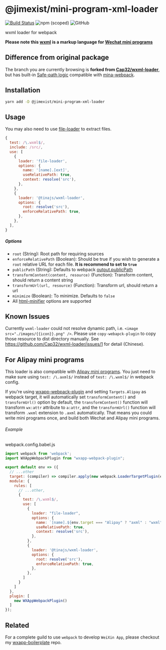 # @jimexist/mini-program-xml-loader

[![Build Status](https://travis-ci.org/Jimexist/mini-program-xml-loader.svg?branch=master)](https://travis-ci.org/Jimexist/mini-program-xml-loader)
![npm (scoped)](https://img.shields.io/npm/v/@jimexist/mini-program-xml-loader.svg)
![GitHub](https://img.shields.io/github/license/Jimexist/mini-program-xml-loader.svg)

wxml loader for webpack

**Please note this
[wxml](https://mp.weixin.qq.com/debug/wxadoc/dev/framework/view/wxml/) is a
markup language for
[Wechat mini programs](https://mp.weixin.qq.com/debug/wxadoc/dev/)**

## Difference from original package

The branch you are currently browsing is **forked from [Cap32/wxml-loader](https://github.com/Cap32/wxml-loader)**, but has built-in [Safe-path logic](https://github.com/tinajs/mina-webpack/blob/b23a9a98c2345059a1cb4343563124a49f467804/packages/mina-loader/lib/helpers.js#L90-L94) compatible with [mina-webpack](https://github.com/tinajs/mina-webpack/).

## Installation

```sh
yarn add -D @jimexist/mini-program-xml-loader
```

## Usage

You may also need to use
[file-loader](https://github.com/webpack-contrib/file-loader) to extract files.

```js
{
  test: /\.wxml$/,
  include: /src/,
  use: [
    {
      loader: 'file-loader',
      options: {
        name: '[name].[ext]',
        useRelativePath: true,
        context: resolve('src'),
      },
    },
    {
      loader: '@tinajs/wxml-loader',
      options: {
        root: resolve('src'),
        enforceRelativePath: true,
      },
    },
  ],
}
```

##### Options

- `root` (String): Root path for requiring sources
- `enforceRelativePath` (Boolean): Should be true if you wish to generate a
  `root` relative URL for each file. **It is recommend to set to `true`**
- `publicPath` (String): Defaults to webpack
  [output.publicPath](https://webpack.js.org/configuration/output/#output-publicpath)
- `transformContent(content, resource)` (Function): Transform content, should
  return a content string
- `transformUrl(url, resource)` (Function): Transform url, should return a url
- `minimize` (Boolean): To minimize. Defaults to `false`
- All
  [html-minifier](https://github.com/kangax/html-minifier#options-quick-reference)
  options are supported

## Known Issues

Currently `wxml-loader` could not resolve dynamic path, i.e.
`<image src="./images/{{icon}}.png" />`. Please use `copy-webapck-plugin` to
copy those resource to dist directory manually. See
https://github.com/Cap32/wxml-loader/issues/1 for detail (Chinese).

## For Alipay mini programs

This loader is also compatible with
[Alipay mini programs](https://mini.open.alipay.com/channel/miniIndex.htm). You
just need to make sure using `test: /\.axml$/` instead of `test: /\.wxml$/` in
webpack config.

If you're using
[wxapp-webpack-plugin](https://github.com/Cap32/wxapp-webpack-plugin) and
setting `Targets.Alipay` as webpack target, it will automatically set
`transformContent()` and `transformUrl()` option by default, the
`transformContent()` function will transform `wx:attr` attribute to `a:attr`,
and the `transformUrl()` function will transform `.wxml` extension to `.axml`
automatically. That means you could write mini programs once, and build both
Wechat and Alipay mini programs.

###### Example

webpack.config.babel.js

```js
import webpack from 'webpack';
import WXAppWebpackPlugin from "wxapp-webpack-plugin";

export default env => ({
  // ...other
  target: (compiler) => compiler.apply(new webpack.LoaderTargetPlugin(env.target || "Wechat"))
  module: {
    rules: [
      // ...other,
      {
        test: /\.wxml$/,
        use: [
          {
            loader: "file-loader",
            options: {
              name: `[name].${env.target === "Alipay" ? "axml" : "wxml"}`
              useRelativePath: true,
              context: resolve('src'),
            },
          },
          {
            loader: '@tinajs/wxml-loader',
            options: {
              root: resolve('src'),
              enforceRelativePath: true,
            },
          },
        ]
      }
    ]
  },
  plugin: [
    new WXAppWebpackPlugin()
  ]
});
```

## Related

For a complete guild to use `webpack` to develop `WeiXin App`, please checkout
my [wxapp-boilerplate](https://github.com/cantonjs/wxapp-boilerplate) repo.
